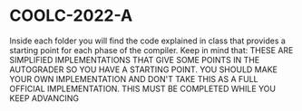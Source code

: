 # COOLC-2022-A

Inside each folder you will find the code explained in class that provides a starting point for each phase of the compiler. Keep in mind that:
THESE ARE SIMPLIFIED IMPLEMENTATIONS THAT GIVE SOME POINTS IN THE AUTOGRADER SO YOU HAVE A STARTING POINT. YOU SHOULD MAKE YOUR OWN IMPLEMENTATION AND DON'T TAKE THIS AS A FULL OFFICIAL IMPLEMENTATION. THIS MUST BE COMPLETED WHILE YOU KEEP ADVANCING
